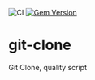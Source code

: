 ![CI](https://api.travis-ci.org/Rubeasts/git-clone.svg?branch=master)
[![Gem Version](https://badge.fury.io/rb/getclonedata.svg)](https://badge.fury.io/rb/getclonedata)

# git-clone
Git Clone, quality script
